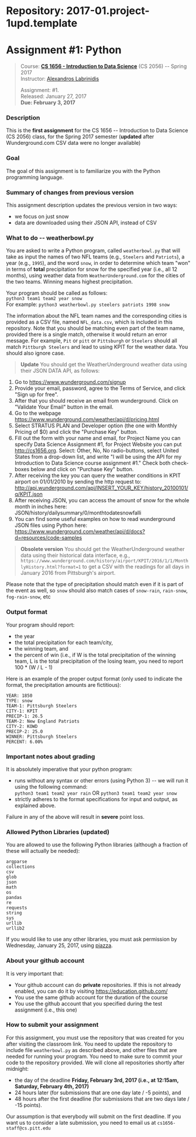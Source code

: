 # Repository: 2017-01.project-1upd.template
# Assignment #1: Python 

> Course: **[CS 1656 - Introduction to Data Science](http://cs1656.org)** (CS 2056) -- Spring 2017    
> Instructor: [Alexandros Labrinidis](http://labrinidis.cs.pitt.edu)  
> 
> Assignment: #1.  
> Released: January 27, 2017  
> **Due:      February 3, 2017**

### Description
This is the **first assignment** for the CS 1656 -- Introduction to Data Science (CS 2056) class, for the Spring 2017 semester (**updated** after Wunderground.com CSV data were no longer available)

### Goal
The goal of this assignment is to familiarize you with the Python programming language.

### Summary of changes from previous version
This assignment description updates the previous version in two ways:  
* we focus on just snow  
* data are downloaded using their JSON API, instead of CSV  


### What to do -- weatherbowl.py
You are asked to write a Python program, called `weatherbowl.py` that will take as input the names of two NFL teams (e.g., `Steelers` and `Patriots`), a year (e.g., `1995`), and the word `snow`, in order to determine which team "won" in terms of **total** precipitation for snow for the specified year (i.e., all 12 months), using weather data from `WeatherUnderground.com` for the  cities of the two teams. Winning means highest precipitation.  

Your program should be called as follows:  
`python3 team1 team2 year snow`   
For example: `python3 weatherbowl.py steelers patriots 1998 snow`

The information about the NFL team names and the corresponding cities is provided as a CSV file, named `NFL_data.csv`, which is included in this repository. Note that you should be matching even part of the team name, provided there is a single match, otherwise it would return an error message. For example, `Pit` or `pitt` or `Pittsburgh` or `Steelers` should all match `Pittburgh Steelers` and lead to using KPIT for the weather data. You should also ignore case.

> **Update**
> You should get the WeatherUnderground weather data using their JSON DATA API, as follows:
>
1. Go to https://www.wunderground.com/signup  
2. Provide your email, password, agree to the Terms of Service, and click "Sign up for free".  
3. After that you should receive an email from wunderground. Click on "Validate Your Email" button in the email.  
4. Go to the webpage https://www.wunderground.com/weather/api/d/pricing.html  
5. Select STRATUS PLAN and Developer option (the one with Monthly Pricing of $0) and click the "Purchase Key" button.  
6. Fill out the form with your name and email, for Project Name you can specify Data Science Assignment #1, for Project Website you can put http://cs1656.org. Select: Other, No, No radio-buttons, select United States from a drop-down list, and write "I will be using the API for my Introduction to Data Science course assignment #1." Check both check-boxes below and click on "Purchase Key" button.  
7. After receiving the key you can query the weather conditions in KPIT airport on 01/01/2010 by sending the http request to:
http://api.wunderground.com/api/INSERT_YOUR_KEY/history_20100101/q/KPIT.json  
8. After receiving JSON, you can access the amount of snow for the whole month in inches here: JSON/history/dailysummary/0/monthtodatesnowfalli  
9. You can find some useful examples on how to read wunderground JSON files using Python here:
https://www.wunderground.com/weather/api/d/docs?d=resources/code-samples  


> **Obsolete version**
> You should get the WeatherUnderground weather data using their historical data interface, e.g., 
> `https://www.wunderground.com/history/airport/KPIT/2016/1/1/MonthlyHistory.html?format=1`
> to get a CSV with the readings for all days in January 2016 from Pittsburgh's airport.

Please note that the type of precipitation should match even if it is part of the event as well, so `snow` should also match cases of `snow-rain`, `rain-snow`, `fog-rain-snow`, etc

### Output format
Your program should report:  
* the year 
* the total precipitation for each team/city,  
* the winning team, and  
* the percent of win (i.e., if W is the total precipitation of the winning team, L is the total precipitation of the losing team, you need to report 100 * (W / L - 1)     
 
Here is an example of the proper output format (only used to indicate the format, the precipitation amounts are fictitious):
```
YEAR: 1850
TYPE: snow 
TEAM-1: Pittsburgh Steelers 
CITY-1: KPIT 
PRECIP-1: 26.5
TEAM-2: New England Patriots 
CITY-2: KOWD
PRECIP-2: 25.0
WINNER: Pittsburgh Steelers 
PERCENT: 6.00%
``` 
 
### Important notes about grading
It is absolutely imperative that your python program:  
* runs without any syntax or other errors (using Python 3) -- we will run it using the following command:  
`python3 team1 team2 year rain` OR `python3 team1 team2 year snow`  
* strictly adheres to the format specifications for input and output, as explained above.     

Failure in any of the above will result in **severe** point loss. 


### Allowed Python Libraries (updated)
You are allowed to use the following Python libraries (although a fraction of these will actually be needed):
```
argparse
collections
csv
glob
json
math 
os
pandas
re
requests
string
sys
urllib
urllib2
```
If you would like to use any other libraries, you must ask permission by Wednesday, January 25, 2017, using [piazza](http://piazza.cs1656.org).


### About your github account
It is very important that:  
* Your github account can do **private** repositories. If this is not already enabled, you can do it by visiting <https://education.github.com/>  
* You use the same github account for the duration of the course  
* You use the github account that you specified during the test assignment (i.e., this one)  

### How to submit your assignment
For this assignment, you must use the repository that was created for you after visiting the classroom link. You need to update the repository to include file `weatherbowl.py` as described above, and other files that are needed for running your program. You need to make sure to commit your code to the repository provided. We will clone all repositories shortly after midnight:  
* the day of the deadline **Friday, February 3rd, 2017 (i.e., at 12:15am, Saturday, February 4th, 2017)**  
* 24 hours later (for submissions that are one day late / -5 points), and  
* 48 hours after the first deadline (for submissions that are two days late / -15 points). 

Our assumption is that everybody will submit on the first deadline. If you want us to consider a late submission, you need to email us at `cs1656-staff@cs.pitt.edu`
